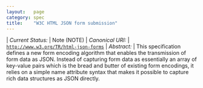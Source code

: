 ```yaml
---
layout:   page
category: spec
title:    "W3C HTML JSON form submission"
---
```


| *Current Status:* | Note (NOTE)
| *Canonical URI:* | [`http://www.w3.org/TR/html-json-forms`](http://www.w3.org/TR/html-json-forms)
| *Abstract:* | This specification defines a new form encoding algorithm that enables the transmission of form data as JSON. Instead of capturing form data as essentially an array of key-value pairs which is the bread and butter of existing form encodings, it relies on a simple name attribute syntax that makes it possible to capture rich data structures as JSON directly.